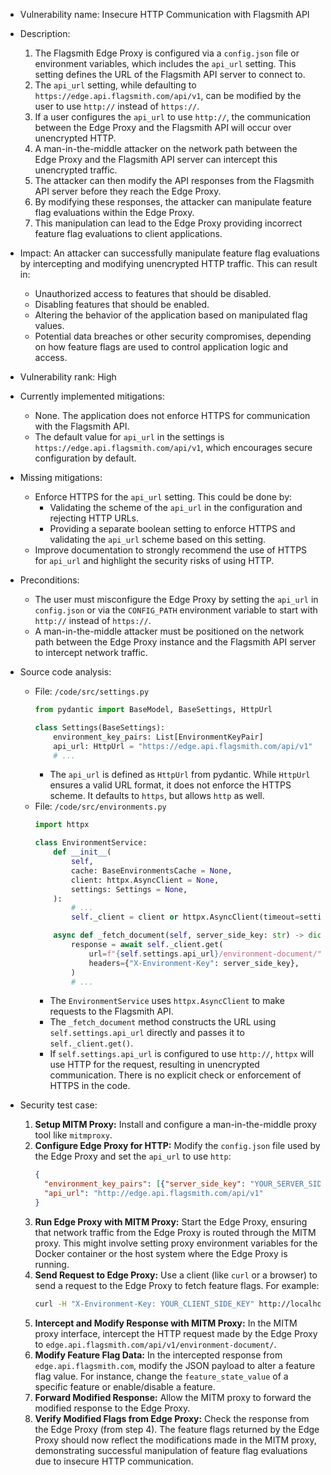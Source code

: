 - Vulnerability name: Insecure HTTP Communication with Flagsmith API

- Description:
  1. The Flagsmith Edge Proxy is configured via a `config.json` file or environment variables, which includes the `api_url` setting. This setting defines the URL of the Flagsmith API server to connect to.
  2. The `api_url` setting, while defaulting to `https://edge.api.flagsmith.com/api/v1`, can be modified by the user to use `http://` instead of `https://`.
  3. If a user configures the `api_url` to use `http://`, the communication between the Edge Proxy and the Flagsmith API will occur over unencrypted HTTP.
  4. A man-in-the-middle attacker on the network path between the Edge Proxy and the Flagsmith API server can intercept this unencrypted traffic.
  5. The attacker can then modify the API responses from the Flagsmith API server before they reach the Edge Proxy.
  6. By modifying these responses, the attacker can manipulate feature flag evaluations within the Edge Proxy.
  7. This manipulation can lead to the Edge Proxy providing incorrect feature flag evaluations to client applications.

- Impact:
  An attacker can successfully manipulate feature flag evaluations by intercepting and modifying unencrypted HTTP traffic. This can result in:
    - Unauthorized access to features that should be disabled.
    - Disabling features that should be enabled.
    - Altering the behavior of the application based on manipulated flag values.
    - Potential data breaches or other security compromises, depending on how feature flags are used to control application logic and access.

- Vulnerability rank: High

- Currently implemented mitigations:
  - None. The application does not enforce HTTPS for communication with the Flagsmith API.
  - The default value for `api_url` in the settings is `https://edge.api.flagsmith.com/api/v1`, which encourages secure configuration by default.

- Missing mitigations:
  - Enforce HTTPS for the `api_url` setting. This could be done by:
    - Validating the scheme of the `api_url` in the configuration and rejecting HTTP URLs.
    - Providing a separate boolean setting to enforce HTTPS and validating the `api_url` scheme based on this setting.
  - Improve documentation to strongly recommend the use of HTTPS for `api_url` and highlight the security risks of using HTTP.

- Preconditions:
  - The user must misconfigure the Edge Proxy by setting the `api_url` in `config.json` or via the `CONFIG_PATH` environment variable to start with `http://` instead of `https://`.
  - A man-in-the-middle attacker must be positioned on the network path between the Edge Proxy instance and the Flagsmith API server to intercept network traffic.

- Source code analysis:
  - File: `/code/src/settings.py`
    ```python
    from pydantic import BaseModel, BaseSettings, HttpUrl

    class Settings(BaseSettings):
        environment_key_pairs: List[EnvironmentKeyPair]
        api_url: HttpUrl = "https://edge.api.flagsmith.com/api/v1"
        # ...
    ```
    - The `api_url` is defined as `HttpUrl` from pydantic. While `HttpUrl` ensures a valid URL format, it does not enforce the HTTPS scheme. It defaults to `https`, but allows `http` as well.
  - File: `/code/src/environments.py`
    ```python
    import httpx

    class EnvironmentService:
        def __init__(
            self,
            cache: BaseEnvironmentsCache = None,
            client: httpx.AsyncClient = None,
            settings: Settings = None,
        ):
            # ...
            self._client = client or httpx.AsyncClient(timeout=settings.api_poll_timeout)

        async def _fetch_document(self, server_side_key: str) -> dict[str, typing.Any]:
            response = await self._client.get(
                url=f"{self.settings.api_url}/environment-document/",
                headers={"X-Environment-Key": server_side_key},
            )
            # ...
    ```
    - The `EnvironmentService` uses `httpx.AsyncClient` to make requests to the Flagsmith API.
    - The `_fetch_document` method constructs the URL using `self.settings.api_url` directly and passes it to `self._client.get()`.
    - If `self.settings.api_url` is configured to use `http://`, `httpx` will use HTTP for the request, resulting in unencrypted communication. There is no explicit check or enforcement of HTTPS in the code.

- Security test case:
  1. **Setup MITM Proxy:** Install and configure a man-in-the-middle proxy tool like `mitmproxy`.
  2. **Configure Edge Proxy for HTTP:** Modify the `config.json` file used by the Edge Proxy and set the `api_url` to use `http`:
     ```json
     {
       "environment_key_pairs": [{"server_side_key": "YOUR_SERVER_SIDE_KEY", "client_side_key": "YOUR_CLIENT_SIDE_KEY"}],
       "api_url": "http://edge.api.flagsmith.com/api/v1"
     }
     ```
  3. **Run Edge Proxy with MITM Proxy:** Start the Edge Proxy, ensuring that network traffic from the Edge Proxy is routed through the MITM proxy. This might involve setting proxy environment variables for the Docker container or the host system where the Edge Proxy is running.
  4. **Send Request to Edge Proxy:** Use a client (like `curl` or a browser) to send a request to the Edge Proxy to fetch feature flags. For example:
     ```bash
     curl -H "X-Environment-Key: YOUR_CLIENT_SIDE_KEY" http://localhost:8000/api/v1/flags
     ```
  5. **Intercept and Modify Response with MITM Proxy:** In the MITM proxy interface, intercept the HTTP request made by the Edge Proxy to `edge.api.flagsmith.com/api/v1/environment-document/`.
  6. **Modify Feature Flag Data:** In the intercepted response from `edge.api.flagsmith.com`, modify the JSON payload to alter a feature flag value. For instance, change the `feature_state_value` of a specific feature or enable/disable a feature.
  7. **Forward Modified Response:** Allow the MITM proxy to forward the modified response to the Edge Proxy.
  8. **Verify Modified Flags from Edge Proxy:** Check the response from the Edge Proxy (from step 4). The feature flags returned by the Edge Proxy should now reflect the modifications made in the MITM proxy, demonstrating successful manipulation of feature flag evaluations due to insecure HTTP communication.